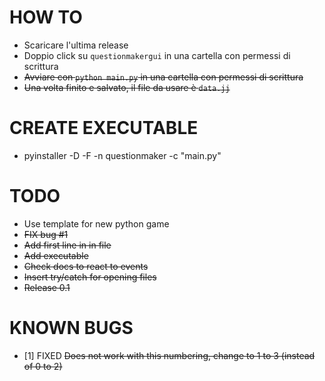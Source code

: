 HOW TO
======
* Scaricare l'ultima release
* Doppio click su ```questionmakergui``` in una cartella con permessi di scrittura
* ~~Avviare con ```python main.py``` in una cartella con permessi di scrittura~~
* ~~Una volta finito e salvato, il file da usare è ```data.jj```~~

CREATE EXECUTABLE
==========
* pyinstaller -D -F -n questionmaker -c "main.py"


TODO
====
* Use template for new python game
* ~~FIX bug #1~~
* ~~Add first line in in file~~
* ~~Add executable~~
* ~~Check docs to react to events~~
* ~~Insert try/catch for opening files~~
* ~~Release 0.1~~

KNOWN BUGS
==========
* [1] FIXED ~~Does not work with this numbering, change to 1 to 3 (instead of 0 to 2)~~ 
